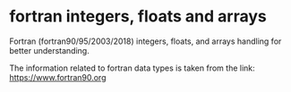 # fortran integers, floats and arrays
Fortran (fortran90/95/2003/2018) integers, floats, and arrays handling for better understanding.

The information related to fortran data types is taken from the link: https://www.fortran90.org
